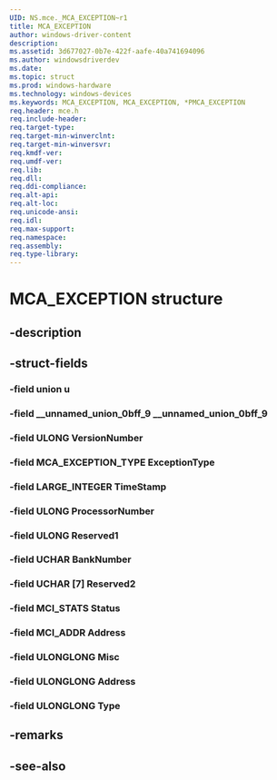 ```yaml
---
UID: NS.mce._MCA_EXCEPTION~r1
title: MCA_EXCEPTION
author: windows-driver-content
description: 
ms.assetid: 3d677027-0b7e-422f-aafe-40a741694096
ms.author: windowsdriverdev
ms.date: 
ms.topic: struct
ms.prod: windows-hardware
ms.technology: windows-devices
ms.keywords: MCA_EXCEPTION, MCA_EXCEPTION, *PMCA_EXCEPTION
req.header: mce.h
req.include-header:
req.target-type:
req.target-min-winverclnt:
req.target-min-winversvr:
req.kmdf-ver:
req.umdf-ver:
req.lib:
req.dll:
req.ddi-compliance:
req.alt-api:
req.alt-loc:
req.unicode-ansi:
req.idl:
req.max-support:
req.namespace:
req.assembly:
req.type-library:
---
```


# MCA_EXCEPTION structure

## -description



## -struct-fields

### -field union u			
 	
### -field __unnamed_union_0bff_9 __unnamed_union_0bff_9			
 	
### -field ULONG VersionNumber			
 	
### -field MCA_EXCEPTION_TYPE ExceptionType			
 	
### -field LARGE_INTEGER TimeStamp			
 	
### -field ULONG ProcessorNumber			
 	
### -field ULONG Reserved1			
 	
### -field UCHAR BankNumber			
 	
### -field UCHAR [7] Reserved2			
 	
### -field MCI_STATS Status			
 	
### -field MCI_ADDR Address			
 	
### -field ULONGLONG Misc			
 	
### -field ULONGLONG Address			
 	
### -field ULONGLONG Type			
 	
## -remarks

## -see-also
